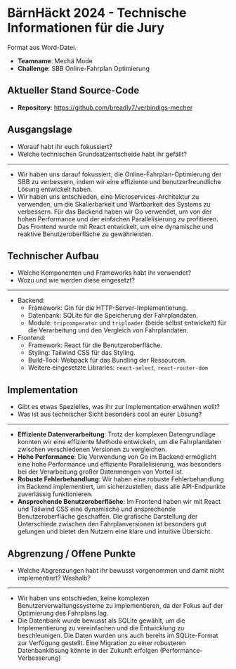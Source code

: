 # BärnHäckt 2024 - Technische Informationen für die Jury

Format aus Word-Datei.

- **Teamname**: Mechä Mode
- **Challenge**: SBB Online-Fahrplan Optimierung

## Aktueller Stand Source-Code

- **Repository**: https://github.com/breadly7/verbindigs-mecher

## Ausgangslage

- Worauf habt ihr euch fokussiert?
- Welche technischen Grundsatzentscheide habt ihr gefällt?

---

- Wir haben uns darauf fokussiert, die Online-Fahrplan-Optimierung der SBB zu verbessern, indem wir eine effiziente und benutzerfreundliche Lösung entwickelt haben.
- Wir haben uns entschieden, eine Microservices-Architektur zu verwenden, um die Skalierbarkeit und Wartbarkeit des Systems zu verbessern.
Für das Backend haben wir Go verwendet, um von der hohen Performance und der einfachen Parallelisierung zu profitieren.
Das Frontend wurde mit React entwickelt, um eine dynamische und reaktive Benutzeroberfläche zu gewährleisten.

## Technischer Aufbau

- Welche Komponenten und Frameworks habt ihr verwendet?
- Wozu und wie werden diese eingesetzt?

---

- Backend:
    - Framework: Gin für die HTTP-Server-Implementierung.
    - Datenbank: SQLite für die Speicherung der Fahrplandaten.
    - Module: `tripcomparator` und `triploader` (beide selbst entwickelt) für die Verarbeitung und den Vergleich von Fahrplandaten.
- Frontend:
    - Framework: React für die Benutzeroberfläche.
    - Styling: Tailwind CSS für das Styling.
    - Build-Tool: Webpack für das Bundling der Ressourcen.
    - Weitere eingesetzte Libraries: `react-select`, `react-router-dom`

## Implementation

- Gibt es etwas Spezielles, was ihr zur Implementation erwähnen wollt?
- Was ist aus technischer Sicht besonders cool an eurer Lösung?

---

- **Effiziente Datenverarbeitung**: Trotz der komplexen Datengrundlage konnten wir eine effiziente Methode entwickeln, um die Fahrplandaten zwischen verschiedenen Versionen zu vergleichen.
- **Hohe Performance**: Die Verwendung von Go im Backend ermöglicht eine hohe Performance und effiziente Parallelisierung, was besonders bei der Verarbeitung großer Datenmengen von Vorteil ist.
- **Robuste Fehlerbehandlung**: Wir haben eine robuste Fehlerbehandlung im Backend implementiert, um sicherzustellen, dass alle API-Endpunkte zuverlässig funktionieren.
- **Ansprechende Benutzeroberfläche**: Im Frontend haben wir mit React und Tailwind CSS eine dynamische und ansprechende Benutzeroberfläche geschaffen. Die grafische Darstellung der Unterschiede zwischen den Fahrplanversionen ist besonders gut gelungen und bietet den Nutzern eine klare und intuitive Übersicht.

## Abgrenzung / Offene Punkte

- Welche Abgrenzungen habt ihr bewusst vorgenommen und damit nicht implementiert? Weshalb?

---

- Wir haben uns entschieden, keine komplexen Benutzerverwaltungssysteme zu implementieren, da der Fokus auf der Optimierung des Fahrplans lag.
- Die Datenbank wurde bewusst als SQLite gewählt, um die Implementierung zu vereinfachen und die Entwicklung zu beschleunigen. Die Daten wurden uns auch bereits im SQLite-Format zur Verfügung gestellt. Eine Migration zu einer robusteren Datenbanklösung könnte in der Zukunft erfolgen (Performance-Verbesserung)




